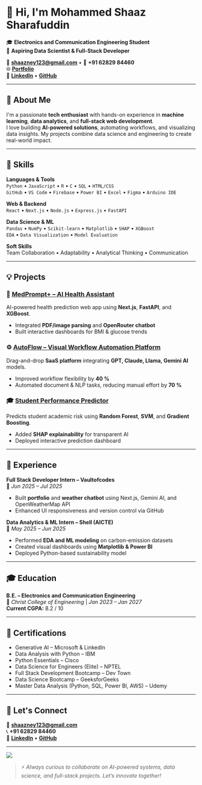 # 👋 Hi, I'm Mohammed Shaaz Sharafuddin  

🎓 **Electronics and Communication Engineering Student**  
🤖 **Aspiring Data Scientist & Full-Stack Developer**  

📧 **shaazney123@gmail.com** • 📱 **+91 62829 84460**  
🌐 [**Portfolio**](https://drive.google.com/file/d/1D_fTKyxt3o1lfxJu6n0Nz6zKA_9NP9P-/view)  
🔗 [**LinkedIn**](https://www.linkedin.com/in/mohammed-shaaz-098a1628b) • [**GitHub**](https://github.com/SHXZ7)

---

## 🚀 About Me  

I'm a passionate **tech enthusiast** with hands-on experience in **machine learning**, **data analytics**, and **full-stack web development**.  
I love building **AI-powered solutions**, automating workflows, and visualizing data insights. My projects combine data science and engineering to create real-world impact.

---

## 🧠 Skills  

**Languages & Tools**  
`Python` • `JavaScript` • `R` • `C` • `SQL` • `HTML/CSS`  
`GitHub` • `VS Code` • `Firebase` • `Power BI` • `Excel` • `Figma` • `Arduino IDE`

**Web & Backend**  
`React` • `Next.js` • `Node.js` • `Express.js` • `FastAPI`

**Data Science & ML**  
`Pandas` • `NumPy` • `Scikit-learn` • `Matplotlib` • `SHAP` • `XGBoost`  
`EDA` • `Data Visualization` • `Model Evaluation`

**Soft Skills**  
Team Collaboration • Adaptability • Analytical Thinking • Communication

---

## 💡 Projects  

### 🔬 [MedPrompt+ – AI Health Assistant](https://github.com/SHXZ7/medprompt)
AI-powered health prediction web app using **Next.js**, **FastAPI**, and **XGBoost**.  
- Integrated **PDF/image parsing** and **OpenRouter chatbot**  
- Built interactive dashboards for BMI & glucose trends  

### ⚙️ [AutoFlow – Visual Workflow Automation Platform](https://github.com/SHXZ7/autoflow)
Drag-and-drop **SaaS platform** integrating **GPT, Claude, Llama, Gemini AI** models.  
- Improved workflow flexibility by **40 %**  
- Automated document & NLP tasks, reducing manual effort by **70 %**

### 🎓 [Student Performance Predictor](https://github.com/SHXZ7/student-performance-ai)
Predicts student academic risk using **Random Forest**, **SVM**, and **Gradient Boosting**.  
- Added **SHAP explainability** for transparent AI  
- Deployed interactive prediction dashboard  

---

## 💼 Experience  

**Full Stack Developer Intern – Vaultofcodes**  
📆 *Jun 2025 – Jul 2025*  
- Built **portfolio** and **weather chatbot** using Next.js, Gemini AI, and OpenWeatherMap API  
- Enhanced UI responsiveness and version control via GitHub  

**Data Analytics & ML Intern – Shell (AICTE)**  
📆 *May 2025 – Jun 2025*  
- Performed **EDA and ML modeling** on carbon-emission datasets  
- Created visual dashboards using **Matplotlib & Power BI**  
- Deployed Python-based sustainability model  

---

## 🎓 Education  

**B.E. – Electronics and Communication Engineering**  
📍 *Christ College of Engineering* | *Jan 2023 – Jan 2027*  
**Current CGPA:** 8.2 / 10  

---

## 📜 Certifications  

- Generative AI – Microsoft & LinkedIn  
- Data Analysis with Python – IBM  
- Python Essentials – Cisco  
- Data Science for Engineers (Elite) – NPTEL  
- Full Stack Development Bootcamp – Dev Town  
- Data Science Bootcamp – GeeksforGeeks  
- Master Data Analysis (Python, SQL, Power BI, AWS) – Udemy  

---

## 🤝 Let's Connect  

📧 **shaazney123@gmail.com**  
📞 **+91 62829 84460**  
🔗 [**LinkedIn**](https://www.linkedin.com/in/mohammed-shaaz-098a1628b) • [**GitHub**](https://github.com/SHXZ7)

---

![](http://github-profile-summary-cards.vercel.app/api/cards/stats?username=SHXZ7&theme=aura)

> ⚡ *Always curious to collaborate on AI-powered systems, data science, and full-stack projects. Let’s innovate together!*
